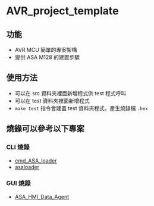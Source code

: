 # AVR_project_template

## 功能
- AVR MCU 簡單的專案架構
- 提供 ASA M128 的建置步驟

## 使用方法
- 可以在 src 資料夾裡面新增程式供 test 程式呼叫
- 可以在 test 資料夾裡面新增程式
- `make test` 指令會建置 test 資料夾程式，產生燒錄檔 `.hex`

## 燒錄可以參考以下專案
### CLI 燒錄
- [cmd_ASA_loader](https://github.com/mickey9910326/cmd_ASA_loader)
- [asaloader](https://gitlab.com/MVMC-lab/hervor/asaloader)

### GUI 燒錄
- [ASA_HMI_Data_Agent](https://gitlab.com/MVMC-lab/hmi/ASA_HMI_Data_Agent)